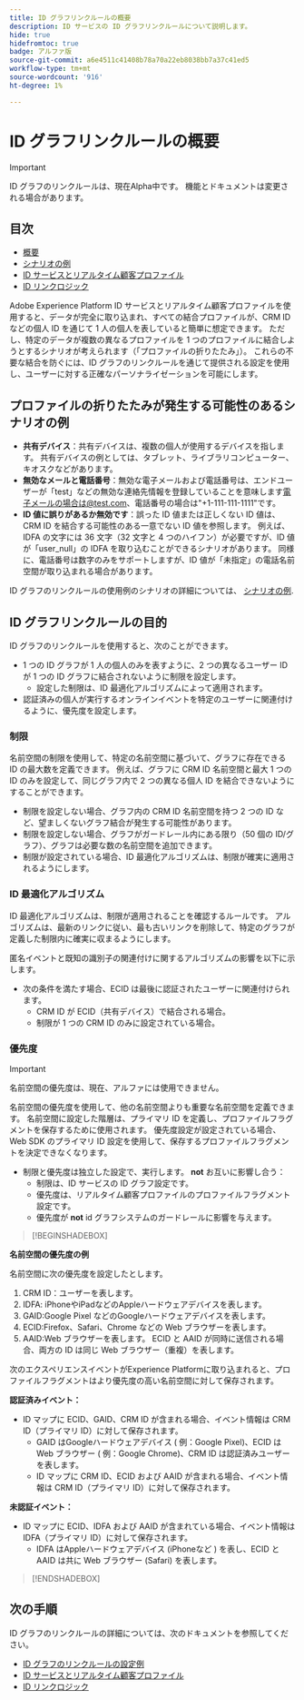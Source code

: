 ```yaml
---
title: ID グラフリンクルールの概要
description: ID サービスの ID グラフリンクルールについて説明します。
hide: true
hidefromtoc: true
badge: アルファ版
source-git-commit: a6e4511c41408b78a70a22eb8038bb7a37c41ed5
workflow-type: tm+mt
source-wordcount: '916'
ht-degree: 1%

---
```


# ID グラフリンクルールの概要

>[!IMPORTANT]
>
>ID グラフのリンクルールは、現在Alpha中です。 機能とドキュメントは変更される場合があります。

## 目次 

* [概要](./overview.md)
* [シナリオの例](./example-scenarios.md)
* [ID サービスとリアルタイム顧客プロファイル](identity-and-profile.md)
* [ID リンクロジック](./identity-linking-logic.md)

Adobe Experience Platform ID サービスとリアルタイム顧客プロファイルを使用すると、データが完全に取り込まれ、すべての結合プロファイルが、CRM ID などの個人 ID を通じて 1 人の個人を表していると簡単に想定できます。 ただし、特定のデータが複数の異なるプロファイルを 1 つのプロファイルに結合しようとするシナリオが考えられます（「プロファイルの折りたたみ」）。 これらの不要な結合を防ぐには、ID グラフのリンクルールを通じて提供される設定を使用し、ユーザーに対する正確なパーソナライゼーションを可能にします。

## プロファイルの折りたたみが発生する可能性のあるシナリオの例

* **共有デバイス**：共有デバイスは、複数の個人が使用するデバイスを指します。 共有デバイスの例としては、タブレット、ライブラリコンピューター、キオスクなどがあります。
* **無効なメールと電話番号**：無効な電子メールおよび電話番号は、エンドユーザーが「test」などの無効な連絡先情報を登録していることを意味します<span>電子メールの場合は@test.com、電話番号の場合は&quot;+1-111-111-1111&quot;です。
* **ID 値に誤りがあるか無効です**：誤った ID 値または正しくない ID 値は、CRM ID を結合する可能性のある一意でない ID 値を参照します。 例えば、IDFA の文字には 36 文字（32 文字と 4 つのハイフン）が必要ですが、ID 値が「user_null」の IDFA を取り込むことができるシナリオがあります。 同様に、電話番号は数字のみをサポートしますが、ID 値が「未指定」の電話名前空間が取り込まれる場合があります。

ID グラフのリンクルールの使用例のシナリオの詳細については、 [シナリオの例](./example-scenarios.md).

## ID グラフリンクルールの目的

ID グラフのリンクルールを使用すると、次のことができます。

* 1 つの ID グラフが 1 人の個人のみを表すように、2 つの異なるユーザー ID が 1 つの ID グラフに結合されないように制限を設定します。
   * 設定した制限は、ID 最適化アルゴリズムによって適用されます。
* 認証済みの個人が実行するオンラインイベントを特定のユーザーに関連付けるように、優先度を設定します。

### 制限

名前空間の制限を使用して、特定の名前空間に基づいて、グラフに存在できる ID の最大数を定義できます。 例えば、グラフに CRM ID 名前空間と最大 1 つの ID のみを設定して、同じグラフ内で 2 つの異なる個人 ID を結合できないようにすることができます。

* 制限を設定しない場合、グラフ内の CRM ID 名前空間を持つ 2 つの ID など、望ましくないグラフ結合が発生する可能性があります。
* 制限を設定しない場合、グラフがガードレール内にある限り（50 個の ID/グラフ）、グラフは必要な数の名前空間を追加できます。
* 制限が設定されている場合、ID 最適化アルゴリズムは、制限が確実に適用されるようにします。

### ID 最適化アルゴリズム

ID 最適化アルゴリズムは、制限が適用されることを確認するルールです。 アルゴリズムは、最新のリンクに従い、最も古いリンクを削除して、特定のグラフが定義した制限内に確実に収まるようにします。

匿名イベントと既知の識別子の関連付けに関するアルゴリズムの影響を以下に示します。

* 次の条件を満たす場合、ECID は最後に認証されたユーザーに関連付けられます。
   * CRM ID が ECID（共有デバイス）で結合される場合。
   * 制限が 1 つの CRM ID のみに設定されている場合。

### 優先度

>[!IMPORTANT]
>
>名前空間の優先度は、現在、アルファには使用できません。

名前空間の優先度を使用して、他の名前空間よりも重要な名前空間を定義できます。 名前空間に設定した階層は、プライマリ ID を定義し、プロファイルフラグメントを保存するために使用されます。 優先度設定が設定されている場合、Web SDK のプライマリ ID 設定を使用して、保存するプロファイルフラグメントを決定できなくなります。

* 制限と優先度は独立した設定で、実行します。 **not** お互いに影響し合う：
   * 制限は、ID サービスの ID グラフ設定です。
   * 優先度は、リアルタイム顧客プロファイルのプロファイルフラグメント設定です。
   * 優先度が **not** id グラフシステムのガードレールに影響を与えます。

>[!BEGINSHADEBOX]

**名前空間の優先度の例**

名前空間に次の優先度を設定したとします。

1. CRM ID：ユーザーを表します。
2. IDFA: iPhoneやiPadなどのAppleハードウェアデバイスを表します。
3. GAID:Google Pixel などのGoogleハードウェアデバイスを表します。
4. ECID:Firefox、Safari、Chrome などの Web ブラウザーを表します。
5. AAID:Web ブラウザーを表します。
ECID と AAID が同時に送信される場合、両方の ID は同じ Web ブラウザー（重複）を表します。

次のエクスペリエンスイベントがExperience Platformに取り込まれると、プロファイルフラグメントはより優先度の高い名前空間に対して保存されます。

**認証済みイベント：**

* ID マップに ECID、GAID、CRM ID が含まれる場合、イベント情報は CRM ID（プライマリ ID）に対して保存されます。
   * GAID はGoogleハードウェアデバイス ( 例：Google Pixel)、ECID は Web ブラウザー ( 例：Google Chrome)、CRM ID は認証済みユーザーを表します。
   * ID マップに CRM ID、ECID および AAID が含まれる場合、イベント情報は CRM ID（プライマリ ID）に対して保存されます。

**未認証イベント：**

* ID マップに ECID、IDFA および AAID が含まれている場合、イベント情報は IDFA（プライマリ ID）に対して保存されます。
   * IDFA はAppleハードウェアデバイス (iPhoneなど ) を表し、ECID と AAID は共に Web ブラウザー (Safari) を表します。

>[!ENDSHADEBOX]

## 次の手順

ID グラフのリンクルールの詳細については、次のドキュメントを参照してください。

* [ID グラフのリンクルールの設定例](./example-scenarios.md)
* [ID サービスとリアルタイム顧客プロファイル](identity-and-profile.md)
* [ID リンクロジック](./identity-linking-logic.md)